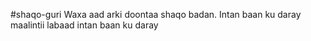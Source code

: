 #shaqo-guri
Waxa aad arki doontaa shaqo badan.
Intan baan ku daray
maalintii labaad intan baan ku daray
